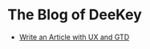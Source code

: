 # The Blog of DeeKey

- [Write an Article with UX and GTD](Write%20an%20Article%20with%20UX%20and%20GTD.md)
